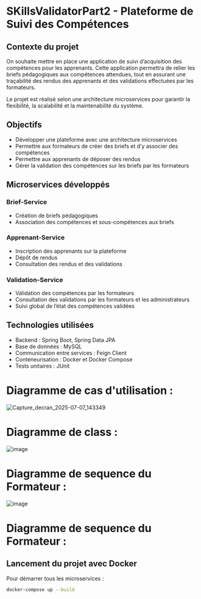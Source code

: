 # SKillsValidatorPart2 - Plateforme de Suivi des Compétences

## Contexte du projet

On souhaite mettre en place une application de suivi d’acquisition des compétences pour les apprenants. Cette application permettra de relier les briefs pédagogiques aux compétences attendues, tout en assurant une traçabilité des rendus des apprenants et des validations effectuées par les formateurs.

Le projet est réalisé selon une architecture microservices pour garantir la flexibilité, la scalabilité et la maintenabilité du système.

## Objectifs

- Développer une plateforme avec une architecture microservices
- Permettre aux formateurs de créer des briefs et d’y associer des compétences
- Permettre aux apprenants de déposer des rendus
- Gérer la validation des compétences sur les briefs par les formateurs

## Microservices développés

### Brief-Service
- Création de briefs pédagogiques
- Association des compétences et sous-compétences aux briefs

### Apprenant-Service
- Inscription des apprenants sur la plateforme
- Dépôt de rendus
- Consultation des rendus et des validations

### Validation-Service
- Validation des compétences par les formateurs
- Consultation des validations par les formateurs et les administrateurs
- Suivi global de l’état des compétences validées

## Technologies utilisées

- Backend : Spring Boot, Spring Data JPA
- Base de données : MySQL 
- Communication entre services : Feign Client 
- Conteneurisation : Docker et Docker Compose
- Tests unitaires : JUnit


# Diagramme de cas d'utilisation :

![Capture_decran_2025-07-07_143349](https://github.com/user-attachments/assets/12e76859-5777-4605-bf76-cf8716513ce2)

# Diagramme de class :

![image](https://github.com/user-attachments/assets/ae2ae335-304f-4cf6-89d7-29c1df62851f)

# Diagramme de sequence du Formateur :

![image](https://github.com/user-attachments/assets/6154b5f7-57ba-4b05-b316-ac5512f8b7f2)


# Diagramme de sequence du Formateur :

## Lancement du projet avec Docker

Pour démarrer tous les microservices :

```bash
docker-compose up --build


